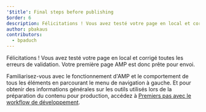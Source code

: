 ```yaml
---
'$title': Final steps before publishing
$order: 6
description: Félicitations ! Vous avez testé votre page en local et corrigé toutes les erreurs de validation. Votre première page AMP est donc prête pour envoi.
author: pbakaus
contributors:
  - bpaduch
---
```


Félicitations ! Vous avez testé votre page en local et corrigé toutes les erreurs de validation. Votre première page AMP est donc prête pour envoi.

Familiarisez-vous avec le fonctionnement d'AMP et le comportement de tous les éléments en parcourant le menu de navigation à gauche. Et pour obtenir des informations générales sur les outils utilisés lors de la préparation du contenu pour production, accédez à [Premiers pas avec le workflow de développement](https://developers.google.com/web/tools/setup/).
